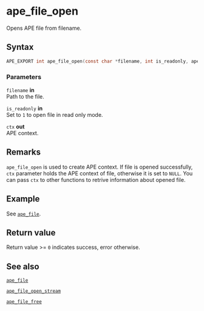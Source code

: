 # ape_file_open

Opens APE file from filename.

## Syntax

```c
APE_EXPORT int ape_file_open(const char *filename, int is_readonly, ape_file **ctx);
```

### Parameters

`filename` **in**  
Path to the file.

`is_readonly` **in**  
Set to `1` to open file in read only mode.

`ctx` **out**  
APE context.

## Remarks

`ape_file_open` is used to create APE context. If file is opened successfully, `ctx` parameter holds the APE context of file, otherwise it is set to `NULL`. You can pass `ctx` to other functions to retrive information about opened file.

## Example

See [`ape_file`](ape_file.md).

## Return value

Return value >= `0` indicates success, error otherwise.

## See also

[`ape_file`](ape_file.md)

[`ape_file_open_stream`](ape_file_open_stream.md)

[`ape_file_free`](ape_file_free.md)
